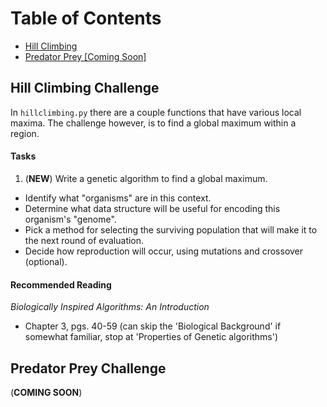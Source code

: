 # Table of Contents
- [Hill Climbing](#hillclimbing)
- [Predator Prey \[Coming Soon\]](#predprey)

<div id='hillclimbing'/>

## Hill Climbing Challenge
In `hillclimbing.py` there are a couple functions that have various local maxima.
The challenge however, is to find a global maximum within a region.

#### Tasks
1. (**NEW**) Write a genetic algorithm to find a global maximum.
  - Identify what "organisms" are in this context.
  - Determine what data structure will be useful for encoding this organism's "genome".
  - Pick a method for selecting the surviving population that will make it to the next round of evaluation.
  - Decide how reproduction will occur, using mutations and crossover (optional).

#### Recommended Reading
*Biologically Inspired Algorithms: An Introduction*
 - Chapter 3, pgs. 40-59 (can skip the 'Biological Background' if somewhat familiar, stop at 'Properties of Genetic algorithms')


<div id='predprey'/>

## Predator Prey Challenge

(**COMING SOON**)
